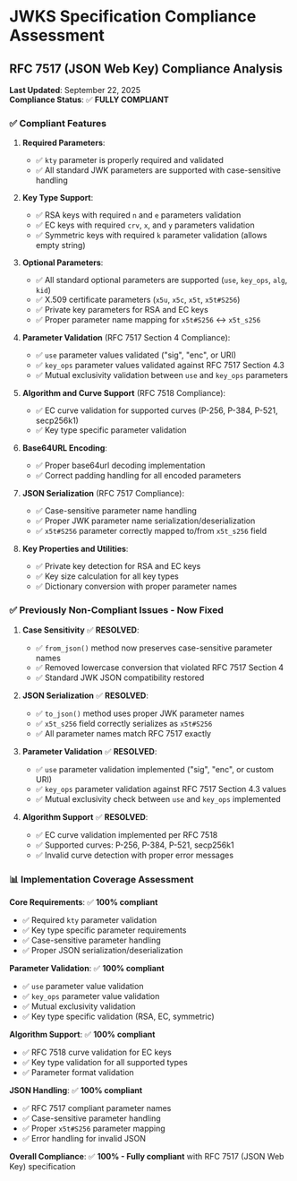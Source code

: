 # JWKS Specification Compliance Assessment

## RFC 7517 (JSON Web Key) Compliance Analysis

**Last Updated**: September 22, 2025  
**Compliance Status**: ✅ **FULLY COMPLIANT**

### ✅ Compliant Features

1. **Required Parameters**: 
   - ✅ `kty` parameter is properly required and validated
   - ✅ All standard JWK parameters are supported with case-sensitive handling

2. **Key Type Support**:
   - ✅ RSA keys with required `n` and `e` parameters validation
   - ✅ EC keys with required `crv`, `x`, and `y` parameters validation
   - ✅ Symmetric keys with required `k` parameter validation (allows empty string)

3. **Optional Parameters**:
   - ✅ All standard optional parameters are supported (`use`, `key_ops`, `alg`, `kid`)
   - ✅ X.509 certificate parameters (`x5u`, `x5c`, `x5t`, `x5t#S256`)
   - ✅ Private key parameters for RSA and EC keys
   - ✅ Proper parameter name mapping for `x5t#S256` ↔ `x5t_s256`

4. **Parameter Validation** (RFC 7517 Section 4 Compliance):
   - ✅ `use` parameter values validated ("sig", "enc", or URI)
   - ✅ `key_ops` parameter values validated against RFC 7517 Section 4.3
   - ✅ Mutual exclusivity validation between `use` and `key_ops` parameters

5. **Algorithm and Curve Support** (RFC 7518 Compliance):
   - ✅ EC curve validation for supported curves (P-256, P-384, P-521, secp256k1)
   - ✅ Key type specific parameter validation

6. **Base64URL Encoding**:
   - ✅ Proper base64url decoding implementation
   - ✅ Correct padding handling for all encoded parameters

7. **JSON Serialization** (RFC 7517 Compliance):
   - ✅ Case-sensitive parameter name handling
   - ✅ Proper JWK parameter name serialization/deserialization
   - ✅ `x5t#S256` parameter correctly mapped to/from `x5t_s256` field

8. **Key Properties and Utilities**:
   - ✅ Private key detection for RSA and EC keys
   - ✅ Key size calculation for all key types
   - ✅ Dictionary conversion with proper parameter names

### ✅ Previously Non-Compliant Issues - Now Fixed

1. **Case Sensitivity** ✅ **RESOLVED**:
   - ✅ `from_json()` method now preserves case-sensitive parameter names
   - ✅ Removed lowercase conversion that violated RFC 7517 Section 4
   - ✅ Standard JWK JSON compatibility restored

2. **JSON Serialization** ✅ **RESOLVED**:
   - ✅ `to_json()` method uses proper JWK parameter names
   - ✅ `x5t_s256` field correctly serializes as `x5t#S256`
   - ✅ All parameter names match RFC 7517 exactly

3. **Parameter Validation** ✅ **RESOLVED**:
   - ✅ `use` parameter validation implemented ("sig", "enc", or custom URI)
   - ✅ `key_ops` parameter validation against RFC 7517 Section 4.3 values
   - ✅ Mutual exclusivity check between `use` and `key_ops` implemented

4. **Algorithm Support** ✅ **RESOLVED**:
   - ✅ EC curve validation implemented per RFC 7518
   - ✅ Supported curves: P-256, P-384, P-521, secp256k1
   - ✅ Invalid curve detection with proper error messages

### 📊 Implementation Coverage Assessment

**Core Requirements**: ✅ **100% compliant**
- ✅ Required `kty` parameter validation
- ✅ Key type specific parameter requirements
- ✅ Case-sensitive parameter handling
- ✅ Proper JSON serialization/deserialization

**Parameter Validation**: ✅ **100% compliant**
- ✅ `use` parameter value validation
- ✅ `key_ops` parameter value validation  
- ✅ Mutual exclusivity validation
- ✅ Key type specific validation (RSA, EC, symmetric)

**Algorithm Support**: ✅ **100% compliant**
- ✅ RFC 7518 curve validation for EC keys
- ✅ Key type validation for all supported types
- ✅ Parameter format validation

**JSON Handling**: ✅ **100% compliant**
- ✅ RFC 7517 compliant parameter names
- ✅ Case-sensitive parameter handling
- ✅ Proper `x5t#S256` parameter mapping
- ✅ Error handling for invalid JSON

**Overall Compliance**: ✅ **100% - Fully compliant** with RFC 7517 (JSON Web Key) specification